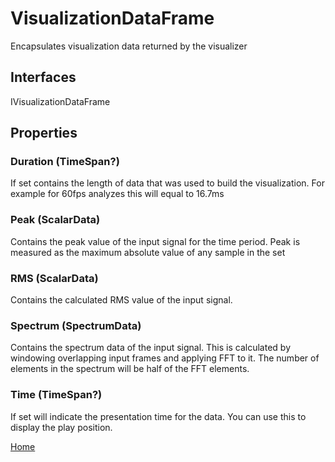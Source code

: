 # VisualizationDataFrame
Encapsulates visualization data returned by the visualizer
## Interfaces
IVisualizationDataFrame
## Properties
### Duration (TimeSpan?)
If set contains the length of data that was used to build the visualization. For example for 60fps analyzes this will equal to 16.7ms
### Peak (ScalarData)
Contains the peak value of the input signal for the time period. Peak is measured as the maximum absolute value of any sample in the set
### RMS (ScalarData)
Contains the calculated RMS value of the input signal.
### Spectrum (SpectrumData)
Contains the spectrum data of the input signal. This is calculated by windowing overlapping input 
frames and applying FFT to it. The number of elements in the spectrum will be half of the FFT elements.
### Time (TimeSpan?)
If set will indicate the presentation time for the data. You can use this to display the play position.

[Home](AudioVisualizer.md)